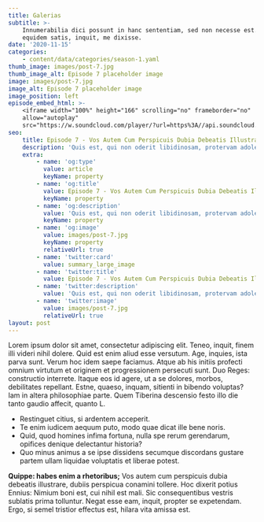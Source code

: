```yaml
---
title: Galerias
subtitle: >-
    Innumerabilia dici possunt in hanc sententiam, sed non necesse est. Putabam
    equidem satis, inquit, me dixisse.
date: '2020-11-15'
categories:
    - content/data/categories/season-1.yaml
thumb_image: images/post-7.jpg
thumb_image_alt: Episode 7 placeholder image
image: images/post-7.jpg
image_alt: Episode 7 placeholder image
image_position: left
episode_embed_html: >-
    <iframe width="100%" height="166" scrolling="no" frameborder="no"
    allow="autoplay"
    src="https://w.soundcloud.com/player/?url=https%3A//api.soundcloud.com/tracks/387283889&color=%23ff5500&auto_play=false&hide_related=false&show_comments=true&show_user=true&show_reposts=false&show_teaser=true"></iframe>
seo:
    title: Episode 7 - Vos Autem Cum Perspicuis Dubia Debeatis Illustrare
    description: 'Quis est, qui non oderit libidinosam, protervam adolescentiam'
    extra:
        - name: 'og:type'
          value: article
          keyName: property
        - name: 'og:title'
          value: Episode 7 - Vos Autem Cum Perspicuis Dubia Debeatis Illustrare
          keyName: property
        - name: 'og:description'
          value: 'Quis est, qui non oderit libidinosam, protervam adolescentiam'
          keyName: property
        - name: 'og:image'
          value: images/post-7.jpg
          keyName: property
          relativeUrl: true
        - name: 'twitter:card'
          value: summary_large_image
        - name: 'twitter:title'
          value: Episode 7 - Vos Autem Cum Perspicuis Dubia Debeatis Illustrare
        - name: 'twitter:description'
          value: 'Quis est, qui non oderit libidinosam, protervam adolescentiam'
        - name: 'twitter:image'
          value: images/post-7.jpg
          relativeUrl: true
layout: post
---
```


Lorem ipsum dolor sit amet, consectetur adipiscing elit. Teneo, inquit, finem illi videri nihil dolere. Quid est enim aliud esse versutum. Age, inquies, ista parva sunt. Verum hoc idem saepe faciamus. Atque ab his initiis profecti omnium virtutum et originem et progressionem persecuti sunt. Duo Reges: constructio interrete. Itaque eos id agere, ut a se dolores, morbos, debilitates repellant. Estne, quaeso, inquam, sitienti in bibendo voluptas? Iam in altera philosophiae parte. Quem Tiberina descensio festo illo die tanto gaudio affecit, quanto L.

-   Restinguet citius, si ardentem acceperit.
-   Te enim iudicem aequum puto, modo quae dicat ille bene noris.
-   Quid, quod homines infima fortuna, nulla spe rerum gerendarum, opifices denique delectantur historia?
-   Quo minus animus a se ipse dissidens secumque discordans gustare partem ullam liquidae voluptatis et liberae potest.

**Quippe: habes enim a rhetoribus;** Vos autem cum perspicuis dubia debeatis illustrare, dubiis perspicua conamini tollere. Hoc dixerit potius Ennius: Nimium boni est, cui nihil est mali. Sic consequentibus vestris sublatis prima tolluntur. Negat esse eam, inquit, propter se expetendam. Ergo, si semel tristior effectus est, hilara vita amissa est.
